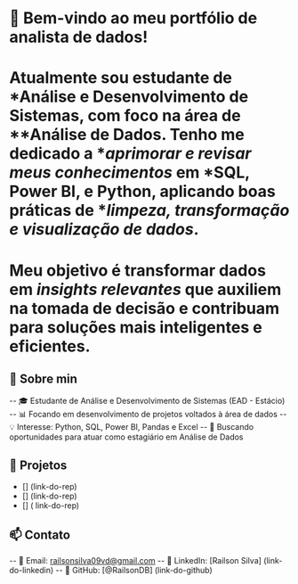 # 👋 Bem-vindo ao meu portfólio de analista de dados!

# Atualmente sou estudante de *Análise e Desenvolvimento de Sistemas, com foco na área de **Análise de Dados. Tenho me dedicado a **aprimorar e revisar meus conhecimentos* em *SQL, Power BI, e Python, aplicando boas práticas de **limpeza, transformação e visualização de dados*.
# Meu objetivo é transformar dados em *insights relevantes* que auxiliem na tomada de decisão e contribuam para soluções mais inteligentes e eficientes.


## 🧠 Sobre min
-- 🎓 Estudante de Análise e Desenvolvimento de Sistemas (EAD - Estácio)
-- 📊 Focando em desenvolvimento de projetos voltados à área de dados
-- 💡 Interesse: Python, SQL, Power BI, Pandas e Excel 
-- 🚀 Buscando oportunidades para atuar como estagiário em Análise de Dados


## 💼 Projetos

- [] (link-do-rep)
- [] (link-do-rep)
- [] ( link-do-rep)



## 📫 Contato
-- 💌 Email: railsonsilva09vd@gmail.com 
-- 💼 LinkedIn: [Railson Silva] (link-do-linkedin)
-- 🧠 GitHub: [@RailsonDB] (link-do-github)


